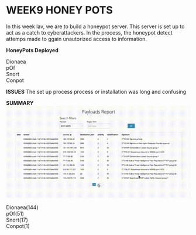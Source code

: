 # WEEK9 HONEY POTS

In this week lav, we are to build a honeypot server. This server is set up to act as a catch to cyberattackers. In the process, the honeypot detect attemps made to ggain unautorized access to information.

**HoneyPots Deployed**

Dionaea  
pOf  
Snort  
Conpot  

**ISSUES**
The set up process process or installation was long and confusing

**SUMMARY**
![](./data_record.gif)

Dionaea(144)  
pOf(51)  
Snort(17)  
Conpot(1)  


